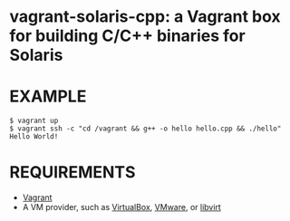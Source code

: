# vagrant-solaris-cpp: a Vagrant box for building C/C++ binaries for Solaris

# EXAMPLE

```console
$ vagrant up
$ vagrant ssh -c "cd /vagrant && g++ -o hello hello.cpp && ./hello"
Hello World!
```

# REQUIREMENTS

* [Vagrant](https://www.vagrantup.com)
* A VM provider, such as [VirtualBox](https://www.virtualbox.org), [VMware](https://www.vmware.com), or [libvirt](https://libvirt.org)
